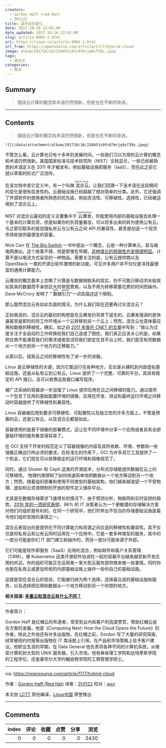 ```yaml
---
creators:
  - Gordon Haff (red Hat)
  - ZH1122
title: 混合云的变化
date: 2017-10-16 22:02:00
date_updated: 2017-10-16 22:02:00
slug: article-8965-1.html
url: https://linux.cn/article-8965-1.html
url_from: https://opensource.com/article/17/7/hybrid-cloud
image: album/201710/16/220451s9fc07mrjq9sf39s.jpeg
tags:
  - 混合云
categories:
  - 观点
---
```


## Summary

> 围绕云计算的概念和术语仍然很新，但是也在不断的改进。

***

<!-- more -->

## Contents

> 
> 围绕云计算的概念和术语仍然很新，但是也在不断的改进。
> 
> 
> 

`![](/data/attachment/album/201710/16/220451s9fc07mrjq9sf39s.jpeg)`

不管怎么看，云计算也只有十多年的发展时间。一些我们习以为常的云计算的概念和术语仍然很新。美国国家标准与技术研究所（NIST）文档显示，一些已经被熟悉的术语定义在 2011 年才被发布，例如基础设施即服务（IaaS），而在此之前它就以草案的形式广泛流传。

在该文档中其它定义中，有一个叫做<ruby> 混合云 <rt>  hybrid cloud </rt></ruby>。让我们回溯一下该术语在这段期间的变化是很有启发性的。云基础设施已经超越了相对简单的分类。此外，它还强调了开源软件的使用者所熟悉的优先级，例如灵活性、可移植性、选择性，已经被运用到了混合云上。

NIST 对混合云最初的定义主要集中于<ruby> 云爆发 <rt>  cloud bursting </rt></ruby>，你能使用内部的基础设施去处理一个基本的计算负荷，但是如果你的负荷量暴涨，可以将多出来的转为使用公有云。与之密切联系的是加强私有云与公有云之间 API 的兼容性，甚至是创造一个现货市场来提供最便宜的容量。

Nick Carr 在 [The Big Switch](http://www.nicholascarr.com/?page_id=21) 一书中提出一个概念，云是一种计算单元，其与输电网类似。这个故事不错，但是即使在早期，[这种类比的局限性也变得很明显](https://www.cnet.com/news/there-is-no-big-switch-for-cloud-computing/)。计算不是以电流方式呈现的一种物品。需要关注的是，公有云提供商以及 OpenStack 一类的开源云软件激增的新功能，可见许多用户并不仅仅是寻找最便宜的通用计算能力。

云爆发的概念基本上忽略了计算是与数据相联系的现实，你不可能只移动洪水般突如其来的数据而不承担巨大的带宽费用，以及不用为转移需要花费的时间而操作。Dave McCrory 发明了 “<ruby> 数据引力 <rt>  data gravity </rt></ruby>”一词去描述这个限制。

那么既然混合云有如此负面的情况，为什么我们现在还要再讨论混合云？

正如我说的，混合云的最初的构想是在云爆发的背景下诞生的。云爆发强调的是快速甚至是即时的将工作环境从一个云转移到另一个云上；然而，混合云也意味着应用和数据的移植性。确实，如之前 [2011 年我在 CNET 的文章](https://www.cnet.com/news/cloudbursting-or-just-portable-clouds/)中写到：“我认为过度关注于全自动的工作转换给我们自己造成了困扰，我们真正应该关心的是，如果供应商不能满意我们的需求或者尝试将我们锁定在其平台上时，我们是否有将数据从一个地方到另一个地方的迁移能力。”

从那以后，探索云之间的移植性有了进一步的进展。

Linux 是云移植性的关键，因为它能运行在各种地方，无论是从裸机到内部虚拟基础设施，还是从私有云到公有云。Linux 提供了一个完整、可靠的平台，其具有稳定的 API 接口，且可以依靠这些接口编写程序。

被广泛采纳的容器进一步加强了 Linux 提供应用在云之间移植的能力。通过提供一个包含了应用的基础配置环境的镜像，应用在开发、测试和最终运行环境之间移动时容器提供了可移植性和兼容性。

Linux 容器被应用到要求可移植性、可配置性以及独立性的许多方面上。不管是预置的云，还是公有云，以及混合云都是如此。

容器使用的是基于镜像的部署模式，这让在不同环境中分享一个应用或者具有全部基础环境的服务集变得容易了。

在 OCI 支持下开发的规范定义了容器镜像的内容及其所依赖、环境、参数和一些镜像正确运行所必须的要求。在标准化的作用下，OCI 为许多其它工具提供了一个机会，它们现在可以依靠稳定的运行环境和镜像规范了。

同时，通过 Gluster 和 Ceph 这类的开源技术，分布式存储能提供数据在云上的可移植性。 物理约束限制了如何快速简单地把数据从一个地方移动到另一个地方；然而，随着组织部署和使用不同类型的基础架构，他们越来越渴望一个不受物理、虚拟和云资源限制的开放的软件定义储存平台。

尤其是在数据存储需求飞速增长的情况下，由于预测分析，物联网和实时监控的趋势。[2016 年的一项研究表明](https://www.redhat.com/en/technologies/storage/vansonbourne)，98% 的 IT 决策者认为一个更敏捷的存储解决方案对他们的组织是有利的。在同一个研究中，他们列举出不恰当的存储基础设施是最令他们组织受挫的事情之一。

混合云表现出的是提供在不同计算能力和资源之间合适的移植性和兼容性。其不仅仅是将私有云和公有云同时运用在一个应用中。它是一套多种类型的服务，其中的一部分可能是你们 IT 部门建立和操作的，而另一部分可能来源于外部。

它们可能是软件即服务（SaaS）应用的混合，例如邮件和客户关系管理（CRM）。被 Kubernetes 这类开源软件协调在一起的容器平台越来越受新开发应用的欢迎。你的组织可能正在运用某一家大型云服务提供商来做一些事情。同时你也能在私有云或更加传统的内部基础设施上操作一些你自己的基础设施。

这就是现在混合云的现状，它能被归纳为两个选择，选择最合适的基础设施和服务，以及选择把应用和数据从一个地方移动到另一个你想的地方。

**相关阅读: [多重云和混合云有什么不同？](https://enterprisersproject.com/article/2017/7/multi-cloud-vs-hybrid-cloud-whats-difference)**

---

作者简介：

Gordon Haff 是红帽云的布道者，常受到业内和客户的高度赞赏，帮助红帽云组合方案的发展。他是《Computing Next: How the Cloud Opens the Future》的作者，除此之外他还有许多出版物。在红帽之前，Gordon 写了大量的研究简报，经常被纽约时报等出版物在 IT 类话题上引用，在产品和市场策略上给予客户建议。他职业生涯的早期，在 Data General 他负责将各种不同的计算机系统，从微型计算机到大型的 UNIX 服务器，引入市场。他有麻省理工学院和达特茅斯学院的工程学位，还是康奈尔大学约翰逊商学院的工商管理学硕士。

---

via: <https://opensource.com/article/17/7/hybrid-cloud>

作者：[Gordon Haff (Red Hat)](https://opensource.com/users/ghaff) 译者：[ZH1122](https://github.com/ZH1122) 校对：[wxy](https://github.com/wxy)

本文由 [LCTT](https://github.com/LCTT/TranslateProject) 原创编译，[Linux中国](https://linux.cn/) 荣誉推出

***

## Comments


|   index |   评论 |   收藏 |   点赞 |   分享 |   浏览 |
|--------:|-------:|-------:|-------:|-------:|-------:|
|       0 |      0 |      0 |      0 |      0 |   3430 |
